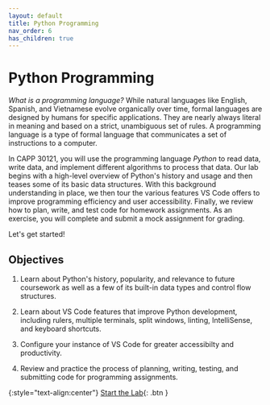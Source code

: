 ```yaml
---
layout: default
title: Python Programming
nav_order: 6
has_children: true
---
```


# Python Programming

_What is a programming language?_ While natural languages like English, Spanish, and Vietnamese evolve organically over time, formal languages are designed by humans for specific applications. They are nearly always literal in meaning and based on a strict, unambiguous set of rules. A programming language is a type of formal language that communicates a set of instructions to a computer.

In CAPP 30121, you will use the programming language _Python_ to read data, write data, and implement different algorithms to process that data. Our lab begins with a high-level overview of  Python's history and usage and then teases some of its basic data structures. With this background understanding in place, we then tour the various features VS Code offers to improve programming efficiency and user accessibility. Finally, we review how to plan, write, and test code for homework assignments. As an exercise, you will complete and submit a mock assignment for grading.

Let's get started!

## Objectives

1. Learn about Python's history, popularity, and relevance to future coursework as well as a few of its built-in data types and control flow structures.

2. Learn about VS Code features that improve Python development, including rulers, multiple terminals, split windows, linting, IntelliSense, and keyboard shortcuts.

3. Configure your instance of VS Code for greater accessibilty and productivity.

4. Review and practice the process of planning, writing, testing, and submitting code for programming assignments.

{:style="text-align:center"}
[Start the Lab](./1-language-overview.html){: .btn }
